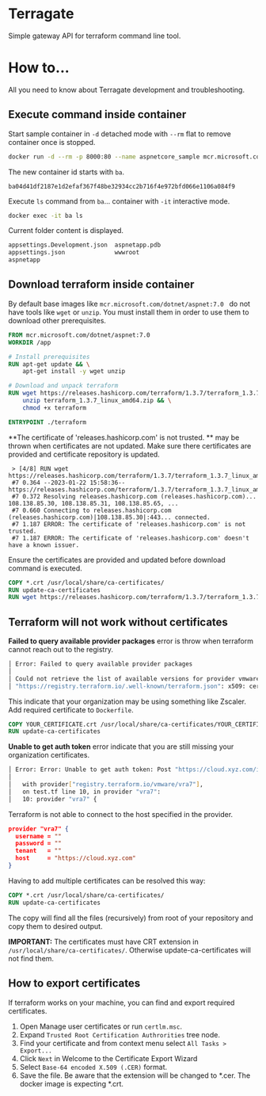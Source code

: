 # Terragate
Simple gateway API for terraform command line tool.













# How to...

All you need to know about Terragate development and troubleshooting. 



## Execute command inside container

Start sample container in `-d` detached mode with `--rm` flat to remove container once is stopped.

```sh
docker run -d --rm -p 8000:80 --name aspnetcore_sample mcr.microsoft.com/dotnet/samples:aspnetapp
```

The new container id starts with `ba`.

```
ba04d41df2187e1d2efaf367f48be32934cc2b716f4e972bfd066e1106a084f9
```

Execute `ls` command from `ba`... container with `-it` interactive mode.

```sh
docker exec -it ba ls
```

Current folder content is displayed.

```sh
appsettings.Development.json  aspnetapp.pdb                                                       
appsettings.json              wwwroot
aspnetapp
```



## Download terraform inside container

By default base images like `mcr.microsoft.com/dotnet/aspnet:7.0 ` do not have tools like `wget` or `unzip`. You must install them in order to use them to download other prerequisites. 

```dockerfile
FROM mcr.microsoft.com/dotnet/aspnet:7.0 
WORKDIR /app

# Install prerequisites
RUN apt-get update && \
    apt-get install -y wget unzip 

# Download and unpack terraform
RUN wget https://releases.hashicorp.com/terraform/1.3.7/terraform_1.3.7_linux_amd64.zip && \
    unzip terraform_1.3.7_linux_amd64.zip && \
    chmod +x terraform

ENTRYPOINT ./terraform
```



**The certificate of 'releases.hashicorp.com' is not trusted. ** may be thrown when certificates are not updated. Make sure there certificates are provided and certificate repository is updated. 

```
 > [4/8] RUN wget https://releases.hashicorp.com/terraform/1.3.7/terraform_1.3.7_linux_amd64.zip:
 #7 0.364 --2023-01-22 15:58:36--  https://releases.hashicorp.com/terraform/1.3.7/terraform_1.3.7_linux_amd64.zip
 #7 0.372 Resolving releases.hashicorp.com (releases.hashicorp.com)... 108.138.85.30, 108.138.85.31, 108.138.85.65, ... 
 #7 0.660 Connecting to releases.hashicorp.com (releases.hashicorp.com)|108.138.85.30|:443... connected. 
 #7 1.187 ERROR: The certificate of 'releases.hashicorp.com' is not trusted. 
 #7 1.187 ERROR: The certificate of 'releases.hashicorp.com' doesn't have a known issuer. 
```

Ensure the certificates are provided and updated before download command is executed.

```dockerfile
COPY *.crt /usr/local/share/ca-certificates/
RUN update-ca-certificates
RUN wget https://releases.hashicorp.com/terraform/1.3.7/terraform_1.3.7_linux_amd64.zip 
```



## Terraform will not work without certificates

**Failed to query available provider packages** error is throw when terraform cannot reach out to the registry. 

```sh
│ Error: Failed to query available provider packages
│
│ Could not retrieve the list of available versions for provider vmware/vra7: could not connect to registry.terraform.io: Failed to request discovery document: Get
│ "https://registry.terraform.io/.well-known/terraform.json": x509: certificate signed by unknown authority
```

This indicate that your organization may be using something like Zscaler.  Add required certificate to `Dockerfile`.

``` dockerfile
COPY YOUR_CERTIFICATE.crt /usr/local/share/ca-certificates/YOUR_CERTIFICATE.crt
RUN update-ca-certificates
```

**Unable to get auth token** error indicate that you are still missing your organization certificates. 


```sh
│ Error: Error: Unable to get auth token: Post "https://cloud.xyz.com/identity/api/tokens": x509: certificate signed by unknown authority  
│
│   with provider["registry.terraform.io/vmware/vra7"],
│   on test.tf line 10, in provider "vra7":
│   10: provider "vra7" {
```

Terraform is not able to connect to the host specified in the provider. 

```json
provider "vra7" {
  username = ""
  password = ""
  tenant   = ""
  host     = "https://cloud.xyz.com"
}
```

Having to add multiple certificates can be resolved this way:

```dockerfile
COPY *.crt /usr/local/share/ca-certificates/
RUN update-ca-certificates
```

The copy will find all the files (recursively) from root of your repository and copy them to desired output. 

**IMPORTANT:**  The certificates must have CRT extension in `/usr/local/share/ca-certificates/`. Otherwise update-ca-certificates will not find them.



## How to export certificates

If terraform works on your machine, you can find and export required certificates. 

1. Open Manage user certificates or run `certlm.msc`.
2. Expand `Trusted Root Certification Authrorities` tree node.
3. Find your certificate and from context menu select `All Tasks > Export...`
4. Click `Next` in Welcome to the Certificate Export Wizard
5. Select `Base-64 encoded X.509 (.CER)` format. 
6. Save the file. Be aware that the extension will be changed to *.cer. The docker image is expecting *.crt. 

